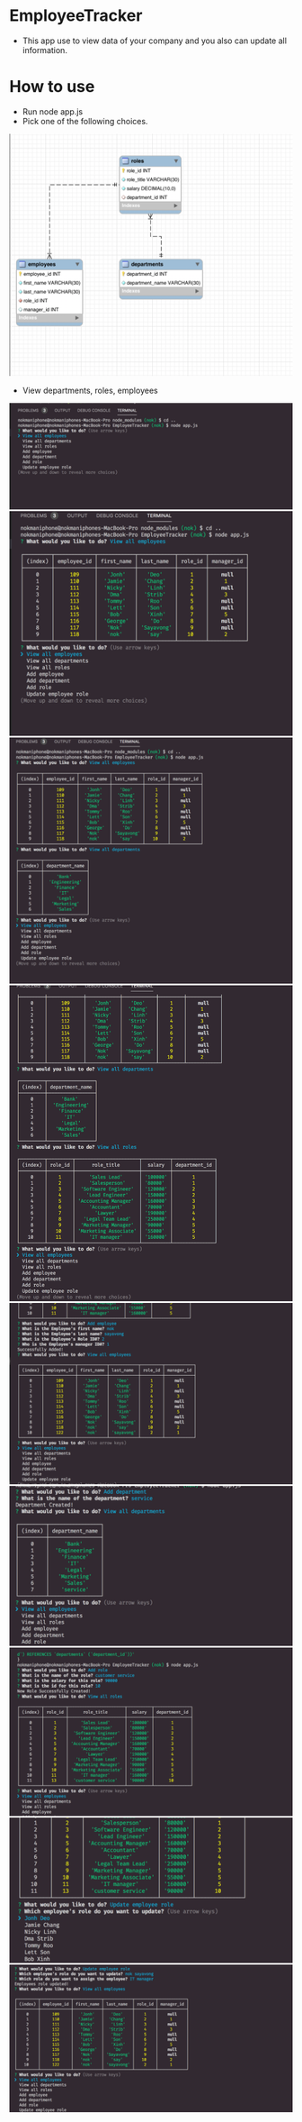 # EmployeeTracker

* This app use to view data of your company and you also can update all information.

# How to use

* Run node app.js
* Pick one of the following choices.

![Database Schema](Assets/employee_db.png)

* View departments, roles, employees

![View departments](Assets/1.png)
![View departments](Assets/2.png)
![View roles](Assets/3.png)
![View employees](Assets/4.png)
![add](Assets/5.png)
![add](Assets/6.png)
![add](Assets/7.png)
![update](Assets/8.png)
![update](Assets/9.png)